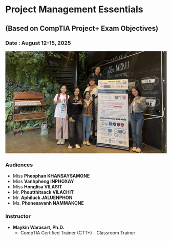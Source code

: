 # Project Management Essentials
## (Based on CompTIA Project+ Exam Objectives)

### Date : August 12-15, 2025

<a href="Day4-o.JPG" target="_blank"><img src="Day4.JPG"></a>

### Audiences
+ Miss **Pheophan KHANSAYSAMONE**
+ Miss **Vanhpheng INPHOXAY**
+ Miss **Honglisa VILASIT**
+ Mr. **Phoutthitsack VILACHIT**
+ Mr. **Aphiluck JALUENPHON**
+ Ms. **Phonesavanh NAMMAKONE**

### Instructor
+ **Maykin Warasart, Ph.D.**
	+ CompTIA Certified Trainer (CTT+) - Classroom Trainer